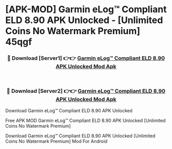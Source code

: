 # [APK-MOD] Garmin eLog™ Compliant ELD 8.90 APK Unlocked - [Unlimited Coins No Watermark Premium] 45qgf



<div align="center">
<h3>🔴 Download [Server1] 👉👉 <a href="https://momento.my/?title=Garmin_eLog™_Compliant_ELD_8.90_APK_Unlocked">Garmin eLog™ Compliant ELD 8.90 APK Unlocked Mod Apk</a></h3><br>

<h3>🔴 Download [Server2] 👉👉 <a href="https://momento.my/?title=Garmin_eLog™_Compliant_ELD_8.90_APK_Unlocked">Garmin eLog™ Compliant ELD 8.90 APK Unlocked Mod Apk</a></h3>
</div>



Download Garmin eLog™ Compliant ELD 8.90 APK Unlocked 

Free APK MOD Garmin eLog™ Compliant ELD 8.90 APK Unlocked [Unlimited Coins No Watermark Premium]

Download Garmin eLog™ Compliant ELD 8.90 APK Unlocked [Unlimited Coins No Watermark Premium] Mod For Android
